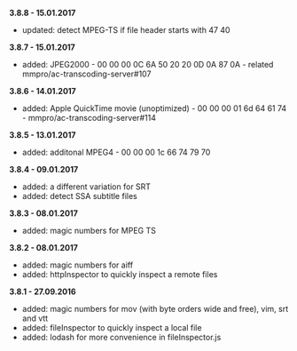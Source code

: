 **3.8.8 - 15.01.2017**
+ updated: detect MPEG-TS if file header starts with 47 40

**3.8.7 - 15.01.2017**
+ added: JPEG2000 - 00 00 00 0C 6A 50 20 20 0D 0A 87 0A - related mmpro/ac-transcoding-server#107

**3.8.6 - 14.01.2017**
+ added: Apple QuickTime movie (unoptimized) - 00 00 00 01 6d 64 61 74 - mmpro/ac-transcoding-server#114

**3.8.5 - 13.01.2017**
+ added: additonal MPEG4 - 00 00 00 1c 66 74 79 70

**3.8.4 - 09.01.2017**
+ added: a different variation for SRT
+ added: detect SSA subtitle files

**3.8.3 - 08.01.2017**
+ added: magic numbers for MPEG TS

**3.8.2 - 08.01.2017**
+ added: magic numbers for aiff
+ added: httpInspector to quickly inspect a remote files

**3.8.1 - 27.09.2016**
+ added: magic numbers for mov (with byte orders wide and free), vim, srt and vtt
+ added: fileInspector to quickly inspect a local file
+ added: lodash for more convenience in fileInspector.js
